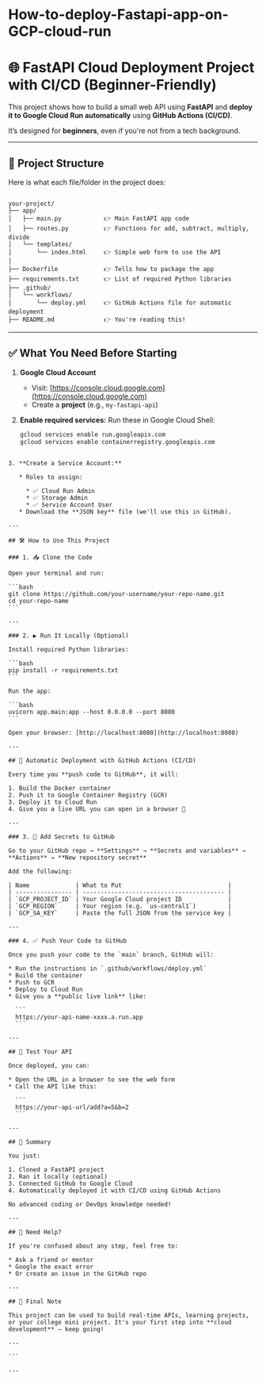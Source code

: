 # How-to-deploy-Fastapi-app-on-GCP-cloud-run

# 🌐 FastAPI Cloud Deployment Project with CI/CD (Beginner-Friendly)

This project shows how to build a small web API using **FastAPI** and **deploy it to Google Cloud Run automatically** using **GitHub Actions (CI/CD)**.

It’s designed for **beginners**, even if you're not from a tech background.

---

## 📁 Project Structure

Here is what each file/folder in the project does:

```

your-project/
├── app/
│   ├── main.py            👉 Main FastAPI app code
│   ├── routes.py          👉 Functions for add, subtract, multiply, divide
│   └── templates/
│       └── index.html     👉 Simple web form to use the API
│
├── Dockerfile             👉 Tells how to package the app
├── requirements.txt       👉 List of required Python libraries
├── .github/
│   └── workflows/
│       └── deploy.yml     👉 GitHub Actions file for automatic deployment
├── README.md              👉 You're reading this!

````

---

## ✅ What You Need Before Starting

1. **Google Cloud Account**
   - Visit: [https://console.cloud.google.com](https://console.cloud.google.com)
   - Create a **project** (e.g., `my-fastapi-api`)

2. **Enable required services:**
   Run these in Google Cloud Shell:
   ```bash
   gcloud services enable run.googleapis.com
   gcloud services enable containerregistry.googleapis.com
````

3. **Create a Service Account:**

   * Roles to assign:

     * ✅ Cloud Run Admin
     * ✅ Storage Admin
     * ✅ Service Account User
   * Download the **JSON key** file (we'll use this in GitHub).

---

## 🛠️ How to Use This Project

### 1. 📥 Clone the Code

Open your terminal and run:

```bash
git clone https://github.com/your-username/your-repo-name.git
cd your-repo-name
```

---

### 2. ▶️ Run It Locally (Optional)

Install required Python libraries:

```bash
pip install -r requirements.txt
```

Run the app:

```bash
uvicorn app.main:app --host 0.0.0.0 --port 8080
```

Open your browser: [http://localhost:8080](http://localhost:8080)

---

## 🚀 Automatic Deployment with GitHub Actions (CI/CD)

Every time you **push code to GitHub**, it will:

1. Build the Docker container
2. Push it to Google Container Registry (GCR)
3. Deploy it to Cloud Run
4. Give you a live URL you can open in a browser 🎉

---

### 3. 🔐 Add Secrets to GitHub

Go to your GitHub repo → **Settings** → **Secrets and variables** → **Actions** → **New repository secret**

Add the following:

| Name             | What to Put                              |
| ---------------- | ---------------------------------------- |
| `GCP_PROJECT_ID` | Your Google Cloud project ID             |
| `GCP_REGION`     | Your region (e.g. `us-central1`)         |
| `GCP_SA_KEY`     | Paste the full JSON from the service key |

---

### 4. ✅ Push Your Code to GitHub

Once you push your code to the `main` branch, GitHub will:

* Run the instructions in `.github/workflows/deploy.yml`
* Build the container
* Push to GCR
* Deploy to Cloud Run
* Give you a **public live link** like:

  ```
  https://your-api-name-xxxx.a.run.app
  ```

---

## 🧪 Test Your API

Once deployed, you can:

* Open the URL in a browser to see the web form
* Call the API like this:

  ```
  https://your-api-url/add?a=5&b=2
  ```

---

## 🔁 Summary

You just:

1. Cloned a FastAPI project
2. Ran it locally (optional)
3. Connected GitHub to Google Cloud
4. Automatically deployed it with CI/CD using GitHub Actions

No advanced coding or DevOps knowledge needed!

---

## 📩 Need Help?

If you're confused about any step, feel free to:

* Ask a friend or mentor
* Google the exact error
* Or create an issue in the GitHub repo

---

## 🙌 Final Note

This project can be used to build real-time APIs, learning projects, or your college mini project. It's your first step into **cloud development** — keep going!

---

```

---



